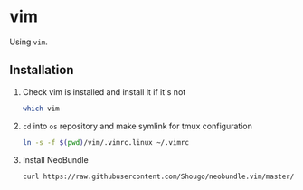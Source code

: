 # vim

Using `vim`.

## Installation

1. Check vim is installed and install it if it's not

    ```bash
    which vim
    ```

2. `cd` into `os` repository and make symlink for tmux configuration

    ```bash
    ln -s -f $(pwd)/vim/.vimrc.linux ~/.vimrc
    ```

3. Install NeoBundle

    ```bash
    curl https://raw.githubusercontent.com/Shougo/neobundle.vim/master/bin/install.sh | sh
    ```
